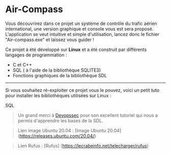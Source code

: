 # Air-Compass
Vous découvrirez dans ce projet un système de contrôle du trafic aérien international, une version graphique et console vous est sera proposé. 
L'application se veut intuitive et simple d'utilisation, lancez donc le fichier "Air-compass.exe" et laissez vous guider !

Ce projet à été développé sur __Linux__ et a été construit par différents langages de programmation :
  - C et C++
  - SQL ( à l'aide de la bibliothèque SQLITE3)
  - Fonctions graphiques de la bibliothèque SDL

____

Si vous souhaitez ré-exploiter ce projet vous le pouvez, voici un petit tuto pour installer les bibliothèques utilisées sur Linux : 

SQL 

> Un grand merci à [Devopssec](https://devopssec.fr/category/apprendre-la-sdl-2) pour son excellent tutoriel qui nous a permis d'apprendre les bases de la SDL.


> Lien image Ubuntu 20.04 : [Image Ubuntu 20.04] (https://releases.ubuntu.com/20.04/)

> Lien Rufus : [Rufus] (https://lecrabeinfo.net/telecharger/rufus)

